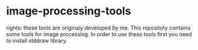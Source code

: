 # image-processing-tools

rights: these tools are originaly developed by me.
This repositoty contains some tools for image processing.
In order to use these tools first you need to install stddraw library.

